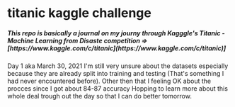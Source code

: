 # titanic kaggle challenge

<h5>This repo is basically a journal on my journy through  Kagggle's Titanic - Machine Learning from Disaste competition => [https://www.kaggle.com/c/titanic](https://www.kaggle.com/c/titanic)]</h5>

Day 1 aka March 30, 2021 
I'm still very unsure about the datasets especially because they are already split into training and testing  (That's something I had never encountered before).
Other then that I feeling OK about the procces since I got about 84-87 accuracy
Hopping to learn more about this whole deal trough out the day so that I can do better tomorrow.

